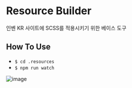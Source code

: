 # Resource Builder

인벤 KR 사이트에 SCSS를 적용시키기 위한 베이스 도구

## How To Use

- `$ cd .resources`
- `$ npm run watch`

![image](uploads/f857c8052976fabe3bd2c21ef9135f22/image.png)